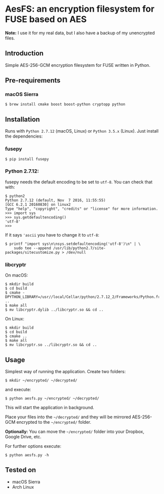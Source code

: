 # AesFS: an encryption filesystem for FUSE based on AES

**Note:** I use it for my real data, but I also have a backup of my unencrypted
files.

## Introduction

Simple AES-256-GCM encryption filesystem for FUSE written in Python.

## Pre-requirements

### macOS Sierra

```
$ brew install cmake boost boost-python cryptopp python
```

## Installation

Runs with `Python 2.7.12` (macOS, Linux) or `Python 3.5.x` (Linux). Just
install the dependencies:

### fusepy

```
$ pip install fusepy
```

### Python 2.7.12:

fusepy needs the default encoding to be set to `utf-8`. You can check that with:
```
$ python2
Python 2.7.12 (default, Nov  7 2016, 11:55:55)
[GCC 6.2.1 20160830] on linux2
Type "help", "copyright", "credits" or "license" for more information.
>>> import sys
>>> sys.getdefaultencoding()
'utf-8'
>>>
```

If it says `'ascii` you have to change it to `utf-8`:
```
$ printf "import sys\n\nsys.setdefaultencoding('utf-8')\n" | \
    sudo tee --append /usr/lib/python2.7/site-packages/sitecustomize.py > /dev/null
```

### libcryptr

On macOS:
```
$ mkdir build
$ cd build
$ cmake -DPYTHON_LIBRARY=/usr//local/Cellar/python/2.7.12_2/Frameworks/Python.framework/Versions/2.7/lib/libpython2.7.dylib ..
$ make all
$ mv libcryptr.dylib ../libcryptr.so && cd ..
```

On Linux:
```
$ mkdir build
$ cd build
$ cmake ..
$ make all
$ mv libcryptr.so ../libcryptr.so && cd ..
```

## Usage

Simplest way of running the application. Create two folders:

```
$ mkdir ~/encrypted/ ~/decrypted/
```

and execute:

```
$ python aesfs.py ~/encrypted/ ~/decrypted/
```

This will start the application in background.

Place your files into the `~/decrypted/` and they will be mirrored AES-256-GCM
encrypted to the `~/encrypted/` folder.

**Optionally:** You can move the `~/encrypted/` folder into your Dropbox, Google
Drive, etc.

For further options execute:

```
$ python aesfs.py -h
```

## Tested on

* macOS Sierra
* Arch Linux

